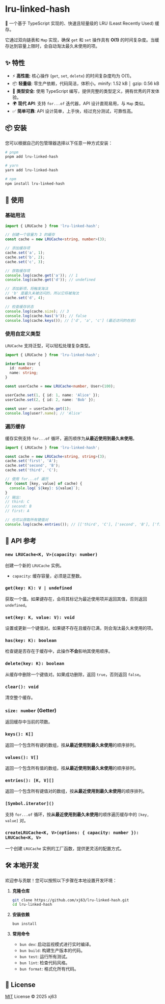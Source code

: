# lru-linked-hash

🚀 一个基于 TypeScript 实现的、快速且轻量级的 LRU (Least Recently Used) 缓存。

它通过双向链表和 `Map` 实现，确保 `get` 和 `set` 操作具有 **O(1)** 的时间复杂度。当缓存达到容量上限时，会自动淘汰最久未使用的项。

## ✨ 特性

-   ⚡️ **高性能**: 核心操作 (`get`, `set`, `delete`) 的时间复杂度均为 O(1)。
-   📦 **轻量级**: 零生产依赖，代码简洁，体积小。minify: 1.52 kB │ gzip: 0.56 kB
-   💪 **类型安全**: 使用 TypeScript 编写，提供完整的类型定义，拥有优秀的开发体验。
-   🌍 **现代 API**: 支持 `for...of` 迭代器，API 设计直观易用，与 `Map` 类似。
-   ✅ **简单可靠**: API 设计简单，上手快，经过充分测试，可靠性高。

## 📦 安装

您可以根据自己的包管理器选择以下任意一种方式安装：

```bash
# pnpm
pnpm add lru-linked-hash

# yarn
yarn add lru-linked-hash

# npm
npm install lru-linked-hash
```

## 🚀 使用

### 基础用法

```typescript
import { LRUCache } from 'lru-linked-hash';

// 创建一个容量为 3 的缓存
const cache = new LRUCache<string, number>(3);

// 添加缓存项
cache.set('a', 1);
cache.set('b', 2);
cache.set('c', 3);

// 获取缓存项
console.log(cache.get('a')); // 1
console.log(cache.get('d')); // undefined

// 添加新项，将触发淘汰
// 'b' 是最久未被访问的，所以它将被淘汰
cache.set('d', 4);

// 检查缓存状态
console.log(cache.size); // 3
console.log(cache.has('b')); // false
console.log(cache.keys()); // ['d', 'a', 'c'] (最近访问的在前)
```

### 使用自定义类型

`LRUCache` 支持泛型，可以轻松处理复杂类型。

```typescript
import { LRUCache } from 'lru-linked-hash';

interface User {
  id: number;
  name: string;
}

const userCache = new LRUCache<number, User>(100);

userCache.set(1, { id: 1, name: 'Alice' });
userCache.set(2, { id: 2, name: 'Bob' });

const user = userCache.get(1);
console.log(user?.name); // 'Alice'
```

### 遍历缓存

缓存实例支持 `for...of` 循环，遍历顺序为**从最近使用到最久未使用**。

```typescript
import { LRUCache } from 'lru-linked-hash';

const cache = new LRUCache<string, string>(3);
cache.set('first', 'A');
cache.set('second', 'B');
cache.set('third', 'C');

// 使用 for...of 遍历
for (const [key, value] of cache) {
  console.log(`${key}: ${value}`);
}
// 输出:
// third: C
// second: B
// first: A

// 也可以获取所有键值对
console.log(cache.entries()); // [['third', 'C'], ['second', 'B'], ['first', 'A']]
```

## 📖 API 参考

### `new LRUCache<K, V>(capacity: number)`

创建一个新的 `LRUCache` 实例。

-   `capacity`: 缓存容量，必须是正整数。

### `get(key: K): V | undefined`

获取一个值。如果键存在，会将其标记为最近使用项并返回其值，否则返回 `undefined`。

### `set(key: K, value: V): void`

设置或更新一个键值对。如果键不存在且缓存已满，则会淘汰最久未使用的项。

### `has(key: K): boolean`

检查键是否存在于缓存中，此操作**不会**影响其使用顺序。

### `delete(key: K): boolean`

从缓存中删除一个键值对。如果成功删除，返回 `true`，否则返回 `false`。

### `clear(): void`

清空整个缓存。

### `size: number` (Getter)

返回缓存中当前的项数。

### `keys(): K[]`

返回一个包含所有键的数组，按**从最近使用到最久未使用**的顺序排列。

### `values(): V[]`

返回一个包含所有值的数组，按**从最近使用到最久未使用**的顺序排列。

### `entries(): [K, V][]`

返回一个包含所有键值对的数组，按**从最近使用到最久未使用**的顺序排列。

### `[Symbol.iterator]()`

支持 `for...of` 循环，按**从最近使用到最久未使用**的顺序遍历缓存中的 `[key, value]` 对。

### `createLRUCache<K, V>(options: { capacity: number }): LRUCache<K, V>`

一个创建 `LRUCache` 实例的工厂函数，提供更灵活的配置方式。

## 🛠️ 本地开发

欢迎参与贡献！您可以按照以下步骤在本地设置开发环境：

1.  **克隆仓库**
    ```bash
    git clone https://github.com/xj63/lru-linked-hash.git
    cd lru-linked-hash
    ```

2.  **安装依赖**
    ```bash
    bun install
    ```

3.  **常用命令**
    -   `bun dev`: 启动监视模式进行实时编译。
    -   `bun build`: 构建生产版本的代码。
    -   `bun test`: 运行所有测试。
    -   `bun lint`: 检查代码风格。
    -   `bun format`: 格式化所有代码。

## 📜 License

[MIT](./LICENSE) License © 2025 xj63
